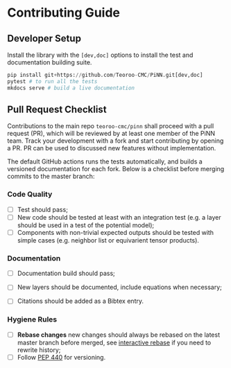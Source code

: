 # Contributing Guide

## Developer Setup

Install the library with the `[dev,doc]` options to install the test and
documentation building suite.

```Python
pip install git+https://github.com/Teoroo-CMC/PiNN.git[dev,doc]
pytest # to run all the tests
mkdocs serve # build a live documentation
```

## Pull Request Checklist

Contributions to the main repo `teoroo-cmc/pinn` shall proceed with a pull
request (PR), which will be reviewed by at least one member of the PiNN team.
Track your development with a fork and start contributing by opening a PR. PR
can be used to discussed new features without implementation. 

The default GitHub actions runs the tests automatically, and builds a versioned
documentation for each fork. Below is a checklist before merging commits to the
master branch:

### Code Quality

- [ ] Test should pass;
- [ ] New code should be tested at least with an integration test (e.g. a layer
      should be used in a test of the potential model);
- [ ] Components with non-trivial expected outputs should be tested with simple
      cases (e.g. neighbor list or equivarient tensor products).

### Documentation

- [ ] Documentation build should pass;
- [ ] New layers should be documented, include equations when necessary;
- [ ] Citations should be added as a Bibtex entry.


### Hygiene Rules

- [ ] **Rebase changes** new changes should always be rebased on the latest
      master branch before merged, see [interactive
      rebase](https://git-scm.com/book/en/v2/Git-Tools-Rewriting-History) if you
      need to rewrite history;
- [ ] Follow [PEP 440](https://peps.python.org/pep-0440/) for versioning.
